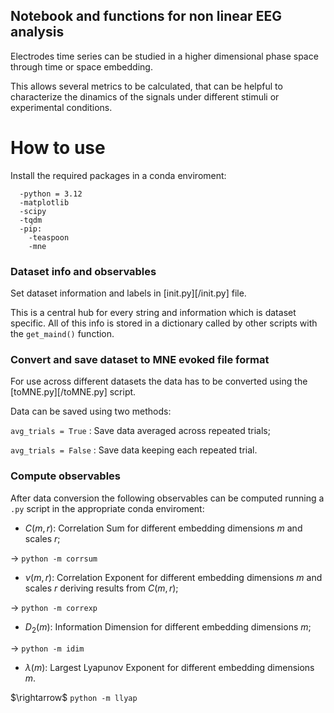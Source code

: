 ## **Notebook and functions for non linear EEG analysis**

Electrodes time series can be studied in a higher dimensional phase space through time or space embedding.

This allows several metrics to be calculated, that can be helpful to characterize the dinamics of the signals under different stimuli or experimental conditions.

# **How to use**

Install the required packages in a conda enviroment:
```
  -python = 3.12
  -matplotlib
  -scipy
  -tqdm
  -pip:
    -teaspoon
    -mne
```

### **Dataset info and observables**

Set dataset information and labels in [init.py][/init.py] file.

This is a central hub for every string and information which is dataset specific. All of this info is stored in a dictionary called by other scripts with the ```get_maind()``` function.

### **Convert and save dataset to MNE evoked file format**

For use across different datasets the data has to be converted using the [toMNE.py][/toMNE.py] script.

Data can be saved using two methods:

```avg_trials = True``` : Save data averaged across repeated trials;

```avg_trials = False``` : Save data keeping each repeated trial.

### **Compute observables**

After data conversion the following observables can be computed running a ```.py``` script in the appropriate conda enviroment:

*  $C(m,r)$: Correlation Sum for different embedding dimensions $m$ and scales $r$;

$\rightarrow$ ```python -m corrsum```

*  $\nu(m,r)$: Correlation Exponent for different embedding dimensions $m$ and scales $r$ deriving results from $C(m,r)$;

$\rightarrow$ ```python -m correxp```

*  $D_{2}(m)$: Information Dimension for different embedding dimensions $m$;

$\rightarrow$ ```python -m idim```

*  $\lambda(m)$: Largest Lyapunov Exponent for different embedding dimensions $m$.

$\rightarrow\$ ```python -m llyap```


